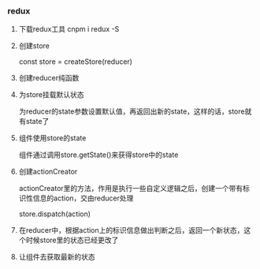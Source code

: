 ### redux

1. 下载redux工具
	cnpm i redux -S
2. 创建store

	const store = createStore(reducer)
	
3. 创建reducer纯函数

4. 为store挂载默认状态

	为reducer的state参数设置默认值，再返回出新的state，这样的话，store就有state了

5. 组件使用store的state

	组件通过调用store.getState()来获得store中的state

6. 创建actionCreator
	
	actionCreator里的方法，作用是执行一些自定义逻辑之后，创建一个带有标识性信息的action，交由reducer处理
	
	store.dispatch(action)
	
7. 在reducer中，根据action上的标识信息做出判断之后，返回一个新状态，这个时候store里的状态已经更改了

8. 让组件去获取最新的状态